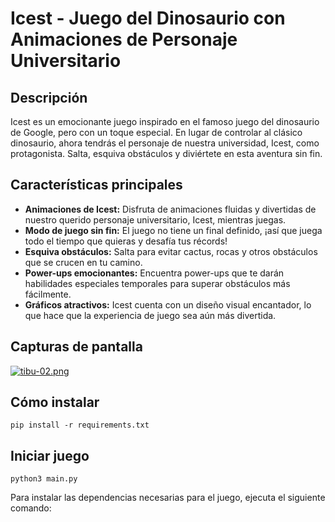 # Icest - Juego del Dinosaurio con Animaciones de Personaje Universitario


## Descripción

Icest es un emocionante juego inspirado en el famoso juego del dinosaurio de Google, pero con un toque especial. En lugar de controlar al clásico dinosaurio, ahora tendrás el personaje de nuestra universidad, Icest, como protagonista. Salta, esquiva obstáculos y diviértete en esta aventura sin fin.


## Características principales

- **Animaciones de Icest:** Disfruta de animaciones fluidas y divertidas de nuestro querido personaje universitario, Icest, mientras juegas.
- **Modo de juego sin fin:** El juego no tiene un final definido, ¡así que juega todo el tiempo que quieras y desafía tus récords!
- **Esquiva obstáculos:** Salta para evitar cactus, rocas y otros obstáculos que se crucen en tu camino.
- **Power-ups emocionantes:** Encuentra power-ups que te darán habilidades especiales temporales para superar obstáculos más fácilmente.
- **Gráficos atractivos:** Icest cuenta con un diseño visual encantador, lo que hace que la experiencia de juego sea aún más divertida.

## Capturas de pantalla

[![tibu-02.png](https://i.postimg.cc/x801GbmB/tibu-02.png)](https://postimg.cc/2bKYry2x)

## Cómo instalar
``
pip install -r requirements.txt
``
## Iniciar juego
``
python3 main.py
``



Para instalar las dependencias necesarias para el juego, ejecuta el siguiente comando:

